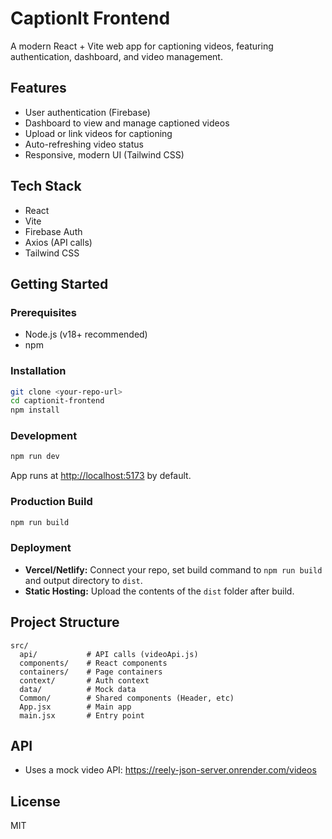 # CaptionIt Frontend

A modern React + Vite web app for captioning videos, featuring authentication, dashboard, and video management.

## Features
- User authentication (Firebase)
- Dashboard to view and manage captioned videos
- Upload or link videos for captioning
- Auto-refreshing video status
- Responsive, modern UI (Tailwind CSS)

## Tech Stack
- React
- Vite
- Firebase Auth
- Axios (API calls)
- Tailwind CSS

## Getting Started

### Prerequisites
- Node.js (v18+ recommended)
- npm

### Installation
```bash
git clone <your-repo-url>
cd captionit-frontend
npm install
```

### Development
```bash
npm run dev
```
App runs at [http://localhost:5173](http://localhost:5173) by default.

### Production Build
```bash
npm run build
```

### Deployment
- **Vercel/Netlify:** Connect your repo, set build command to `npm run build` and output directory to `dist`.
- **Static Hosting:** Upload the contents of the `dist` folder after build.

## Project Structure
```
src/
  api/           # API calls (videoApi.js)
  components/    # React components
  containers/    # Page containers
  context/       # Auth context
  data/          # Mock data
  Common/        # Shared components (Header, etc)
  App.jsx        # Main app
  main.jsx       # Entry point
```

## API
- Uses a mock video API: https://reely-json-server.onrender.com/videos

## License
MIT
